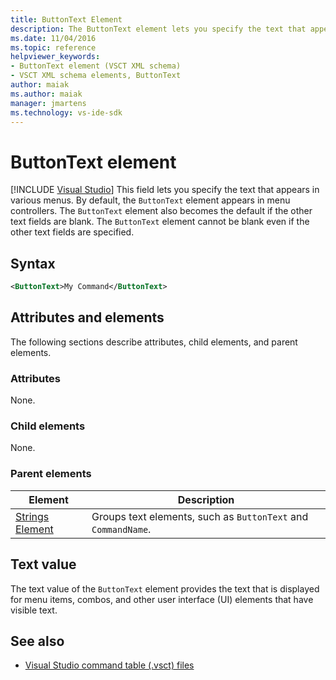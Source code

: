 ```yaml
---
title: ButtonText Element
description: The ButtonText element lets you specify the text that appears in various menus. The ButtonText element cannot be blank even if other text fields are specified.
ms.date: 11/04/2016
ms.topic: reference
helpviewer_keywords:
- ButtonText element (VSCT XML schema)
- VSCT XML schema elements, ButtonText
author: maiak
ms.author: maiak
manager: jmartens
ms.technology: vs-ide-sdk
---
```

# ButtonText element

 [!INCLUDE [Visual Studio](~/includes/applies-to-version/vs-windows-only.md)]
This field lets you specify the text that appears in various menus. By default, the `ButtonText` element appears in menu controllers. The `ButtonText` element also becomes the default if the other text fields are blank. The `ButtonText` element cannot be blank even if the other text fields are specified.

## Syntax

```xml
<ButtonText>My Command</ButtonText>
```

## Attributes and elements
 The following sections describe attributes, child elements, and parent elements.

### Attributes
 None.

### Child elements
 None.

### Parent elements

|Element|Description|
|-------------|-----------------|
|[Strings Element](../extensibility/strings-element.md)|Groups text elements, such as `ButtonText` and `CommandName`.|

## Text value
 The text value of the `ButtonText` element provides the text that is displayed for menu items, combos, and other user interface (UI) elements that have visible text.

## See also
- [Visual Studio command table (.vsct) files](../extensibility/internals/visual-studio-command-table-dot-vsct-files.md)
